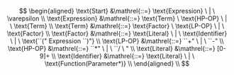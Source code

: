 $$
\begin{aligned}
\text{Start} &\mathrel{::=} \text{Expression} \ | \ \varepsilon \\
\text{Expression} &\mathrel{::=} \text{Term} \ \text{HP-OP} \ | \ \text{Term} \\
\text{Term} &\mathrel{::=} \text{Factor} \ \text{LP-OP} \ | \ \text{Factor} \\ 
\text{Factor} &\mathrel{::=} \text{Literal} \ | \ \text{Identifier} \ | \ \text{``(" Expression ``)"} \\
\text{LP-OP} &\mathrel{::=} ``+" \ | \ ``-" \\
\text{HP-OP} &\mathrel{::=} ``*" \ | \ ``/ \ " \\
\text{Literal} &\mathrel{::=} [0-9]+ \\
\text{Identifier} &\mathrel{::=} \text{Literal} \ | \ \text{Function(Parameter*)} \\
\end{aligned} \\
$$
